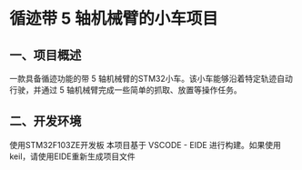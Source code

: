 # 循迹带 5 轴机械臂的小车项目


## 一、项目概述

一款具备循迹功能的带 5 轴机械臂的STM32小车。该小车能够沿着特定轨迹自动行驶，并通过 5 轴机械臂完成一些简单的抓取、放置等操作任务。

## 二、开发环境

使用STM32F103ZE开发板
本项目基于 VSCODE - EIDE 进行构建。如果使用keil，请使用EIDE重新生成项目文件